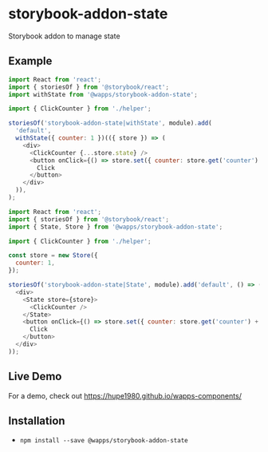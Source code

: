 # storybook-addon-state
Storybook addon to manage state

## Example
```js
import React from 'react';
import { storiesOf } from '@storybook/react';
import withState from '@wapps/storybook-addon-state';

import { ClickCounter } from './helper';

storiesOf('storybook-addon-state|withState', module).add(
  'default',
  withState({ counter: 1 })(({ store }) => (
    <div>
      <ClickCounter {...store.state} />
      <button onClick={() => store.set({ counter: store.get('counter') + 1 })}>
        Click
      </button>
    </div>
  )),
);
```

```js
import React from 'react';
import { storiesOf } from '@storybook/react';
import { State, Store } from '@wapps/storybook-addon-state';

import { ClickCounter } from './helper';

const store = new Store({
  counter: 1,
});

storiesOf('storybook-addon-state|State', module).add('default', () => (
  <div>
    <State store={store}>
      <ClickCounter />
    </State>
    <button onClick={() => store.set({ counter: store.get('counter') + 1 })}>
      Click
    </button>
  </div>
));
```

## Live Demo
For a demo, check out https://hupe1980.github.io/wapps-components/

## Installation
- `npm install --save @wapps/storybook-addon-state`
